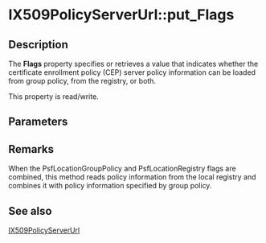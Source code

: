 # IX509PolicyServerUrl::put_Flags

## Description

The **Flags** property specifies or retrieves a value that indicates whether the certificate enrollment policy (CEP) server policy information can be loaded from group policy, from the registry, or both.

This property is read/write.

## Parameters

## Remarks

When the PsfLocationGroupPolicy and PsfLocationRegistry flags are combined, this method reads policy information from the local registry and combines it with policy information specified by group policy.

## See also

[IX509PolicyServerUrl](https://learn.microsoft.com/windows/desktop/api/certenroll/nn-certenroll-ix509policyserverurl)
